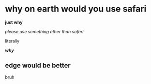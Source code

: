 # why on earth would you use safari


**just why**




*please use something other than safari*


literally 




***why***



## edge would be better



bruh